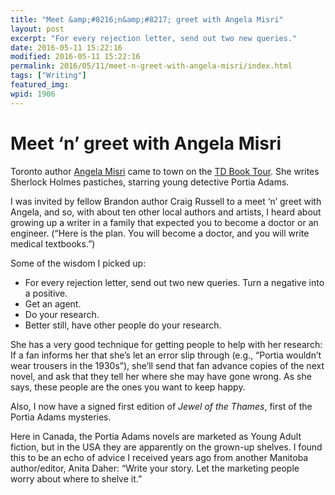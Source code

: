 ```yaml
---
title: "Meet &amp;#8216;n&amp;#8217; greet with Angela Misri"
layout: post
excerpt: "For every rejection letter, send out two new queries."
date: 2016-05-11 15:22:16
modified: 2016-05-11 15:22:16
permalink: 2016/05/11/meet-n-greet-with-angela-misri/index.html
tags: ["Writing"]
featured_img: 
wpid: 1906
---
```


# Meet &#8216;n&#8217; greet with Angela Misri

Toronto author [Angela Misri](https://aportiaadamsadventure.com/) came to town on the [TD Book Tour](http://www.bookweek.ca/). She writes Sherlock Holmes pastiches, starring young detective Portia Adams.

I was invited by fellow Brandon author Craig Russell to a meet ‘n’ greet with Angela, and so, with about ten other local authors and artists, I heard about growing up a writer in a family that expected you to become a doctor or an engineer. (“Here is the plan. You will become a doctor, and you will write medical textbooks.”)

Some of the wisdom I picked up:

- For every rejection letter, send out two new queries. Turn a negative into a positive.
- Get an agent.
- Do your research.
- Better still, have other people do your research.

She has a very good technique for getting people to help with her research: If a fan informs her that she’s let an error slip through (e.g., “Portia wouldn’t wear trousers in the 1930s”), she’ll send that fan advance copies of the next novel, and ask that they tell her where she may have gone wrong. As she says, these people are the ones you want to keep happy.

Also, I now have a signed first edition of *Jewel of the Thames*, first of the Portia Adams mysteries.

Here in Canada, the Portia Adams novels are marketed as Young Adult fiction, but in the USA they are apparently on the grown-up shelves. I found this to be an echo of advice I received years ago from another Manitoba author/editor, Anita Daher: “Write your story. Let the marketing people worry about where to shelve it.”
